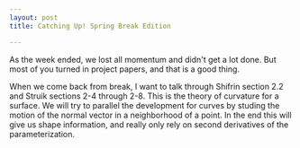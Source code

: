 ```yaml
---
layout: post
title: Catching Up! Spring Break Edition

---
```


As the week ended, we lost all momentum and didn't get a lot done. But most of you turned in project papers, and that is a good thing.

When we come back from break, I want to talk through Shifrin section 2.2 and Struik sections 2-4 through 2-8. This is the theory of curvature for a surface. We will try to parallel the development for curves by studing the motion of the normal vector in a neighborhood of a point. In the end this will give us shape information, and really only rely on second derivatives of the parameterization.

